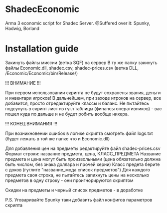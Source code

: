 # ShadecEconomic
Arma 3 economic script for Shadec Server. 
@Suffered over it: Spunky, Hadwig, Borland

# Installation guide

Закинуть файлы миссии (ветка SQF) на сервер
В ту же папку закинуть файлы Economic.dll, shadec.csv, shadec-prices.csv (ветка DLL, /Economic/Economic/bin/Release/)

!!! ВНИМАНИЕ !!!  

При первом использовании скрипта не будут сохранены звания, деньги и инвентари игроков! В дальнейшем, при заходе игроков на сервер, все добавится, просто отредактируйте классы и баланс. Не пытайтесь подсунуть в скрипт лист из гугл таблицы (финансы оперативников) - вас пошел куда по дальше и не будет робить вообще нихера.

!!! КОНЕЦ ВНИМАНИЯ !!!

При возникновении ошибок в логике скрипта смотреть файл logs.txt (будет лежать в той же папке что и Economic.dll)

Для добавления цен на предметы редактируйте файл shadec-prices.csv
Формат строки: название предмета, цена, КЛАСС_ПРЕДМЕТА
Название предмета и цена могут быть произвольными (цена обязательно должна быть числом, без знака доллара и прочей херни)
Класс предета берите с доков (гуглите "название_мода список предметов")
Для каждого предмета своя строка, не пытайтесь запихнуть цены на несколько предметов в одну строку - они проигнорируются скриптом

Скидки на предметы и черный список предметов - в доработке

P.S. Уговаривайте Spunky таки добавить файл конфигов параметров скрипта
